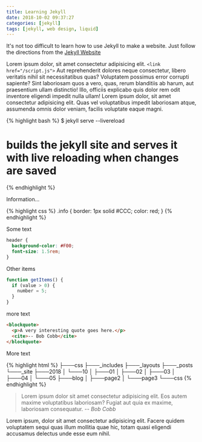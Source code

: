 ```yaml
---
title: Learning Jekyll
date: 2018-10-02 09:37:27
categories: [jekyll]
tags: [jekyll, web design, liquid]
---
```

It's not too difficult to learn how to use Jekyll to make a website. Just follow the directions from the [Jekyll Website](https://jekyllrb.com/)<!-- more -->

Lorem ipsum dolor, sit amet consectetur adipisicing elit. `<link href="/script.js">` Aut reprehenderit dolores neque consectetur, libero veritatis nihil sit necessitatibus quas? Voluptatem possimus error corrupti sapiente? Sint laboriosam quos a vero, quas, rerum blanditiis ab harum, aut praesentium ullam distinctio! Illo, officiis explicabo quis dolor rem odit inventore eligendi impedit nulla ullam! Lorem ipsum dolor, sit amet consectetur adipisicing elit. Quas vel voluptatibus impedit laboriosam atque, assumenda omnis dolor veniam, facilis voluptate eaque magni.

{% highlight bash %}
$ jekyll serve --livereload
# builds the jekyll site and serves it with live reloading when changes are saved
{% endhighlight %}

Information...

{% highlight css %}
.info {
  border: 1px solid #CCC;
  color: red;
}
{% endhighlight %}

Some text

```css
header {
  background-color: #F00;
  font-size: 1.5rem;
}
```

Other items

```javascript
function getItems() {
  if (value > 0) {
    number = 5;
  }
}
```

more text

```html
<blockquote>
  <p>A very interesting quote goes here.</p>
  <cite>-- Bob Cobb</cite>
</blockquote>
```

More text

{% highlight html %}
├───css
├───_includes
├───_layouts
├───_posts
└───_site
    ├───2018
    │   └───10
    │       ├───01
    │       ├───02
    │       ├───03
    │       ├───04
    │       └───05
    ├───blog
    │   ├───page2
    │   └───page3
    └───css
{% endhighlight %}

> Lorem ipsum dolor sit amet consectetur adipisicing elit. 
> Eos autem maxime voluptatibus laboriosam? Fugiat aut quia ex maxime, laboriosam consequatur.
> <cite>-- Bob Cobb</cite>

Lorem ipsum, dolor sit amet consectetur adipisicing elit. Facere quidem voluptatem sequi quas illum mollitia quae hic, totam quasi eligendi accusamus delectus unde esse eum nihil.